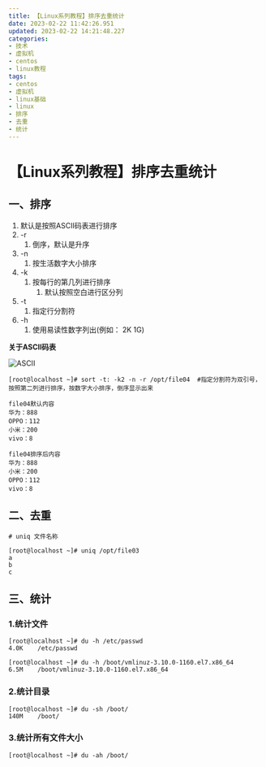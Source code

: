 ```yaml
---
title: 【Linux系列教程】排序去重统计
date: 2023-02-22 11:42:26.951
updated: 2023-02-22 14:21:48.227
categories: 
- 技术
- 虚拟机
- centos
- linux教程
tags: 
- centos
- 虚拟机
- linux基础
- linux
- 排序
- 去重
- 统计
---
```


# 【Linux系列教程】排序去重统计

## 一、排序

1. 默认是按照ASCII码表进行排序
1. -r
	1. 倒序，默认是升序
1. -n
	1. 按生活数字大小排序
1. -k
	1. 按每行的第几列进行排序
		1. 默认按照空白进行区分列
1. -t
	1. 指定行分割符
1. -h
	1. 使用易读性数字列出(例如： 2K 1G)

**关于ASCII码表**

![ASCII](/upload/2023/02/ASCII.jpg)

```
[root@localhost ~]# sort -t: -k2 -n -r /opt/file04 	#指定分割符为双引号，按照第二列进行排序，按数字大小排序，倒序显示出来

file04默认内容
华为：888
OPPO：112
小米：200
vivo：8

file04排序后内容
华为：888
小米：200
OPPO：112
vivo：8
```

## 二、去重

```
# uniq 文件名称 

[root@localhost ~]# uniq /opt/file03
a
b
c
```
## 三、统计

### 1.统计文件

```
[root@localhost ~]# du -h /etc/passwd 
4.0K	/etc/passwd

[root@localhost ~]# du -h /boot/vmlinuz-3.10.0-1160.el7.x86_64 
6.5M	/boot/vmlinuz-3.10.0-1160.el7.x86_64
```

### 2.统计目录

```
[root@localhost ~]# du -sh /boot/   
140M	/boot/
```

### 3.统计所有文件大小

```
[root@localhost ~]# du -ah /boot/
```
